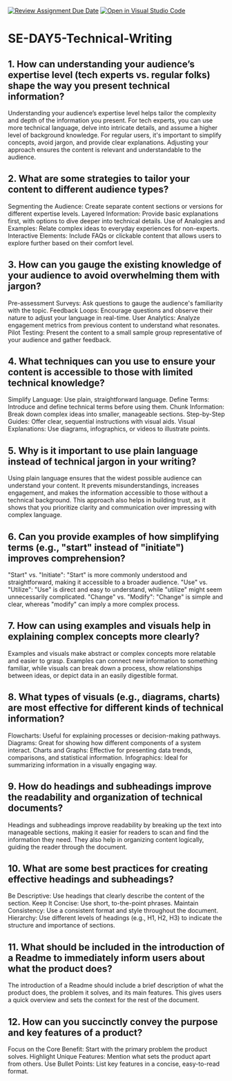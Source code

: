 [![Review Assignment Due Date](https://classroom.github.com/assets/deadline-readme-button-22041afd0340ce965d47ae6ef1cefeee28c7c493a6346c4f15d667ab976d596c.svg)](https://classroom.github.com/a/zsAR-pyY)
[![Open in Visual Studio Code](https://classroom.github.com/assets/open-in-vscode-2e0aaae1b6195c2367325f4f02e2d04e9abb55f0b24a779b69b11b9e10269abc.svg)](https://classroom.github.com/online_ide?assignment_repo_id=15656386&assignment_repo_type=AssignmentRepo)
# SE-DAY5-Technical-Writing
## 1. How can understanding your audience’s expertise level (tech experts vs. regular folks) shape the way you present technical information?
Understanding your audience’s expertise level helps tailor the complexity and depth of the information you present. For tech experts, you can use more technical language, delve into intricate details, and assume a higher level of background knowledge. For regular users, it's important to simplify concepts, avoid jargon, and provide clear explanations. Adjusting your approach ensures the content is relevant and understandable to the audience.

## 2. What are some strategies to tailor your content to different audience types?
Segmenting the Audience: Create separate content sections or versions for different expertise levels.
Layered Information: Provide basic explanations first, with options to dive deeper into technical details.
Use of Analogies and Examples: Relate complex ideas to everyday experiences for non-experts.
Interactive Elements: Include FAQs or clickable content that allows users to explore further based on their comfort level.

## 3. How can you gauge the existing knowledge of your audience to avoid overwhelming them with jargon?
Pre-assessment Surveys: Ask questions to gauge the audience's familiarity with the topic.
Feedback Loops: Encourage questions and observe their nature to adjust your language in real-time.
User Analytics: Analyze engagement metrics from previous content to understand what resonates.
Pilot Testing: Present the content to a small sample group representative of your audience and gather feedback.

## 4. What techniques can you use to ensure your content is accessible to those with limited technical knowledge?
Simplify Language: Use plain, straightforward language.
Define Terms: Introduce and define technical terms before using them.
Chunk Information: Break down complex ideas into smaller, manageable sections.
Step-by-Step Guides: Offer clear, sequential instructions with visual aids.
Visual Explanations: Use diagrams, infographics, or videos to illustrate points.

## 5. Why is it important to use plain language instead of technical jargon in your writing?
Using plain language ensures that the widest possible audience can understand your content. It prevents misunderstandings, increases engagement, and makes the information accessible to those without a technical background. This approach also helps in building trust, as it shows that you prioritize clarity and communication over impressing with complex language.

## 6. Can you provide examples of how simplifying terms (e.g., "start" instead of "initiate") improves comprehension?
"Start" vs. "Initiate": "Start" is more commonly understood and straightforward, making it accessible to a broader audience.
"Use" vs. "Utilize": "Use" is direct and easy to understand, while "utilize" might seem unnecessarily complicated.
"Change" vs. "Modify": "Change" is simple and clear, whereas "modify" can imply a more complex process.

## 7. How can using examples and visuals help in explaining complex concepts more clearly?
Examples and visuals make abstract or complex concepts more relatable and easier to grasp. Examples can connect new information to something familiar, while visuals can break down a process, show relationships between ideas, or depict data in an easily digestible format.

## 8. What types of visuals (e.g., diagrams, charts) are most effective for different kinds of technical information?
Flowcharts: Useful for explaining processes or decision-making pathways.
Diagrams: Great for showing how different components of a system interact.
Charts and Graphs: Effective for presenting data trends, comparisons, and statistical information.
Infographics: Ideal for summarizing information in a visually engaging way.

## 9. How do headings and subheadings improve the readability and organization of technical documents?
Headings and subheadings improve readability by breaking up the text into manageable sections, making it easier for readers to scan and find the information they need. They also help in organizing content logically, guiding the reader through the document.

## 10. What are some best practices for creating effective headings and subheadings?
Be Descriptive: Use headings that clearly describe the content of the section.
Keep It Concise: Use short, to-the-point phrases.
Maintain Consistency: Use a consistent format and style throughout the document.
Hierarchy: Use different levels of headings (e.g., H1, H2, H3) to indicate the structure and importance of sections.

## 11. What should be included in the introduction of a Readme to immediately inform users about what the product does?
The introduction of a Readme should include a brief description of what the product does, the problem it solves, and its main features. This gives users a quick overview and sets the context for the rest of the document.

## 12. How can you succinctly convey the purpose and key features of a product?
Focus on the Core Benefit: Start with the primary problem the product solves.
Highlight Unique Features: Mention what sets the product apart from others.
Use Bullet Points: List key features in a concise, easy-to-read format.
